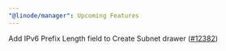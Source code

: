 ```yaml
---
"@linode/manager": Upcoming Features
---
```


Add IPv6 Prefix Length field to Create Subnet drawer ([#12382](https://github.com/linode/manager/pull/12382))
